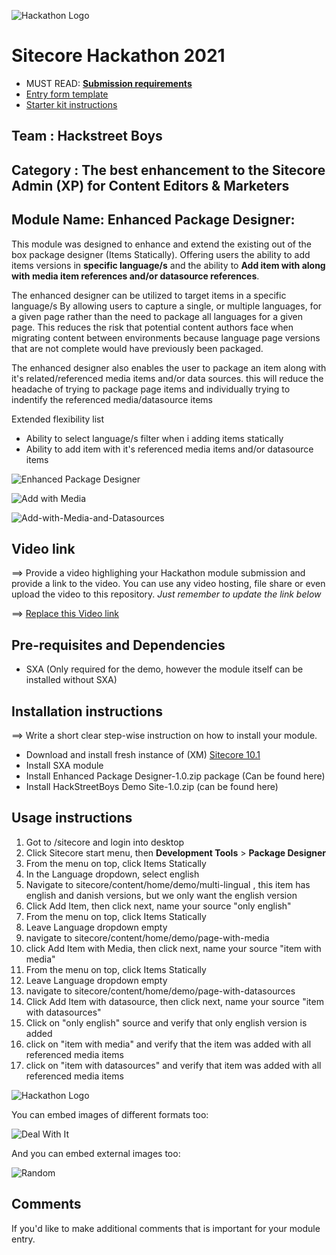 ![Hackathon Logo](docs/images/hackathon.png?raw=true "Hackathon Logo")
# Sitecore Hackathon 2021

- MUST READ: **[Submission requirements](SUBMISSION_REQUIREMENTS.md)**
- [Entry form template](ENTRYFORM.md)
- [Starter kit instructions](STARTERKIT_INSTRUCTIONS.md)
  


## Team : Hackstreet Boys

## Category : The best enhancement to the Sitecore Admin (XP) for Content Editors & Marketers

## Module Name: Enhanced Package Designer:

This module was designed to enhance and extend the existing out of the box package designer (Items Statically). Offering users the ability to add items versions in **specific language/s** and the ability to **Add item with along with media item references and/or datasource references**.

The enhanced designer can be utilized to target items in a specific language/s By allowing users to capture a single, or multiple languages, for a given page rather than the need to package all languages for a given page. This reduces the risk that potential content authors face when migrating content between environments because language page versions that are not complete would have previously been packaged.

The enhanced designer also enables the user to package an item along with it's related/referenced media items and/or data sources. this will reduce the headache of trying to package page items and individually trying to indentify the referenced media/datasource items 

Extended flexibility list
-	Ability to select language/s filter when i adding items statically 
-	Ability to add item with it's referenced media items and/or datasource items

![Enhanced Package Designer](docs/images/Add-Static-Items-Highlights.png?raw=true "Enhanced Package Designer")

![Add with Media](docs/images/Add-With-Media.png?raw=true "Add with Media")

![Add-with-Media-and-Datasources](docs/images/Add-with-Media-and-Datasources.png?raw=true "Add-with-Media-and-Datasources")

## Video link
⟹ Provide a video highlighing your Hackathon module submission and provide a link to the video. You can use any video hosting, file share or even upload the video to this repository. _Just remember to update the link below_

⟹ [Replace this Video link](#video-link)



## Pre-requisites and Dependencies

 - SXA (Only required for the demo, however the module itself can be installed without SXA)

## Installation instructions
⟹ Write a short clear step-wise instruction on how to install your module.  

 - Download and install fresh instance of (XM) [Sitecore 10.1](https://dev.sitecore.net/Downloads/Sitecore_Experience_Platform/101/Sitecore_Experience_Platform_101.aspx)
 - Install SXA module
 - Install Enhanced Package Designer-1.0.zip package (Can be found here)
 - Install HackStreetBoys Demo Site-1.0.zip (can be found here)
 

## Usage instructions

 1. Got to /sitecore and login into desktop
 2. Click Sitecore start menu, then **Development Tools** > **Package Designer**
 3. From the menu on top, click Items Statically
 4. In the Language dropdown, select english
 5. Navigate to sitecore/content/home/demo/multi-lingual , this item has english and danish versions, but we only want the english version
 6. Click Add Item, then click next, name your source "only english"
 7. From the menu on top, click Items Statically
 8. Leave Language dropdown empty
 9. navigate to sitecore/content/home/demo/page-with-media
 10. click Add Item with Media, then click next, name your source "item with media"
 11. From the menu on top, click Items Statically
 12. Leave Language dropdown empty
 13. navigate to sitecore/content/home/demo/page-with-datasources
 14. Click Add Item with datasource, then click next, name your source "item with datasources"
 15. Click on "only english" source and verify that only english version is added
 16. click on "item with media" and verify that the item was added with all referenced media items
 17. click on "item with datasources" and verify that item was added with all referenced media items

 
 

![Hackathon Logo](docs/images/hackathon.png?raw=true "Hackathon Logo")

You can embed images of different formats too:

![Deal With It](docs/images/deal-with-it.gif?raw=true "Deal With It")

And you can embed external images too:

![Random](https://thiscatdoesnotexist.com/)

## Comments
If you'd like to make additional comments that is important for your module entry.
